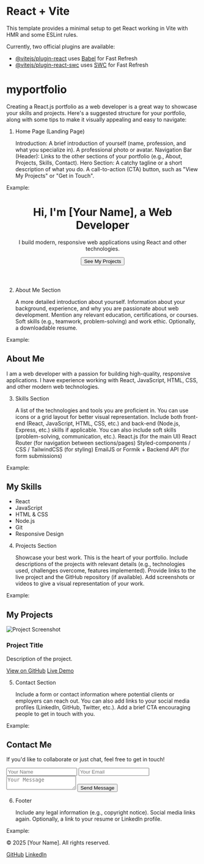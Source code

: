 # React + Vite

This template provides a minimal setup to get React working in Vite with HMR and some ESLint rules.

Currently, two official plugins are available:

- [@vitejs/plugin-react](https://github.com/vitejs/vite-plugin-react/blob/main/packages/plugin-react/README.md) uses [Babel](https://babeljs.io/) for Fast Refresh
- [@vitejs/plugin-react-swc](https://github.com/vitejs/vite-plugin-react-swc) uses [SWC](https://swc.rs/) for Fast Refresh
# myportfolio

Creating a React.js portfolio as a web developer is a great way to showcase your skills and projects. Here's a suggested structure for your portfolio, along with some tips to make it visually appealing and easy to navigate:
1. Home Page (Landing Page)

    Introduction:
        A brief introduction of yourself (name, profession, and what you specialize in).
        A professional photo or avatar.
    Navigation Bar (Header):
        Links to the other sections of your portfolio (e.g., About, Projects, Skills, Contact).
    Hero Section:
        A catchy tagline or a short description of what you do.
        A call-to-action (CTA) button, such as "View My Projects" or "Get in Touch".

Example:

<header>
  <h1>Hi, I'm [Your Name], a Web Developer</h1>
  <p>I build modern, responsive web applications using React and other technologies.</p>
  <button>See My Projects</button>
</header>

2. About Me Section

    A more detailed introduction about yourself.
    Information about your background, experience, and why you are passionate about web development.
    Mention any relevant education, certifications, or courses.
    Soft skills (e.g., teamwork, problem-solving) and work ethic.
    Optionally, a downloadable resume.

Example:

<section id="about">
  <h2>About Me</h2>
  <p>I am a web developer with a passion for building high-quality, responsive applications. I have experience working with React, JavaScript, HTML, CSS, and other modern web technologies.</p>
</section>

3. Skills Section

    A list of the technologies and tools you are proficient in.
    You can use icons or a grid layout for better visual representation.
    Include both front-end (React, JavaScript, HTML, CSS, etc.) and back-end (Node.js, Express, etc.) skills if applicable.
    You can also include soft skills (problem-solving, communication, etc.).
    React.js (for the main UI)
    React Router (for navigation between sections/pages)
    Styled-components / CSS / TailwindCSS (for styling)
    EmailJS or Formik + Backend API (for form submissions)


Example:

<section id="skills">
  <h2>My Skills</h2>
  <ul>
    <li>React</li>
    <li>JavaScript</li>
    <li>HTML & CSS</li>
    <li>Node.js</li>
    <li>Git</li>
    <li>Responsive Design</li>
  </ul>
</section>

4. Projects Section

    Showcase your best work. This is the heart of your portfolio.
    Include descriptions of the projects with relevant details (e.g., technologies used, challenges overcome, features implemented).
    Provide links to the live project and the GitHub repository (if available).
    Add screenshots or videos to give a visual representation of your work.

Example:

<section id="projects">
  <h2>My Projects</h2>
  <div className="project">
    <img src="project-image.jpg" alt="Project Screenshot" />
    <h3>Project Title</h3>
    <p>Description of the project.</p>
    <a href="https://github.com/yourusername/project-repo" target="_blank">View on GitHub</a>
    <a href="https://live-project-link.com" target="_blank">Live Demo</a>
  </div>
</section>

5. Contact Section

    Include a form or contact information where potential clients or employers can reach out.
    You can also add links to your social media profiles (LinkedIn, GitHub, Twitter, etc.).
    Add a brief CTA encouraging people to get in touch with you.

Example:

<section id="contact">
  <h2>Contact Me</h2>
  <p>If you'd like to collaborate or just chat, feel free to get in touch!</p>
  <form>
    <input type="text" placeholder="Your Name" />
    <input type="email" placeholder="Your Email" />
    <textarea placeholder="Your Message"></textarea>
    <button type="submit">Send Message</button>
  </form>
</section>

6. Footer

    Include any legal information (e.g., copyright notice).
    Social media links again.
    Optionally, a link to your resume or LinkedIn profile.

Example:

<footer>
  <p>© 2025 [Your Name]. All rights reserved.</p>
  <div>
    <a href="https://github.com/yourusername" target="_blank">GitHub</a>
    <a href="https://www.linkedin.com/in/yourusername" target="_blank">LinkedIn</a>
  </div>
</footer>
